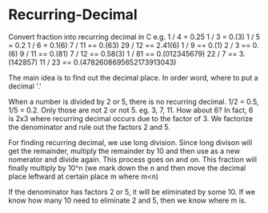 # Recurring-Decimal
Convert fraction into recurring decimal in C
e.g.
1 / 4 = 0.25
1 / 3 = 0.(3)
1 / 5 = 0.2
1 / 6 = 0.1(6)
7 / 11 == 0.(63)
29 / 12 == 2.41(6)
1 / 9 == 0.(1)
2 / 3 == 0.(6)
9 / 11 == 0.(81)
7 / 12 == 0.58(3)
1 / 81 == 0.(012345679)
22 / 7 == 3.(142857)
11 / 23 == 0.(4782608695652173913043)


The main idea is to find out the decimal place. In order word, where to put a decimal '.'

When a number is divided by 2 or 5, there is no recurring decimal. 1/2 = 0.5, 1/5 = 0.2. Only those are not 2 or not 5. eg. 3, 7, 11. How about 6? In fact, 6 is 2x3 where recurring decimal occurs due to the factor of 3. We factorize the denominator and rule out the factors 2 and 5.

For finding recurring decimal, we use long division. Since long divison will get the remainder, multiply the remainder by 10 and then use as a new nomerator and divide again. This process goes on and on. This fraction will finally multiply by 10^n (we mark down the n and then move the decimal place leftward at certain place m where m<n)

If the denominator has factors 2 or 5, it will be eliminated by some 10. If we know how many 10 need to eliminate 2 and 5, then we know where m is. 
